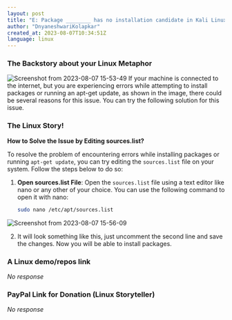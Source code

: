 ```yaml
---
layout: post
title: "E: Package ________ has no installation candidate in Kali Linux"
author: "DnyaneshwariKolapkar"
created_at: 2023-08-07T10:34:51Z
language: linux
---
```


### The Backstory about your Linux Metaphor


![Screenshot from 2023-08-07 15-53-49](https://github.com/StreetCommunityProgrammer/metaphore/assets/76815965/ea8a462b-7816-481e-b020-436e47c8566f)
If your machine is connected to the internet, but you are experiencing errors while attempting to install packages or running an apt-get update, as shown in the image, there could be several reasons for this issue. You can try the following solution for this issue.



### The Linux Story!

**How to Solve the Issue by Editing sources.list?**

To resolve the problem of encountering errors while installing packages or running `apt-get update`, you can try editing the `sources.list` file on your system. Follow the steps below to do so:

1. **Open sources.list File**: Open the `sources.list` file using a text editor like nano or any other of your choice. You can use the following command to open it with nano:

   ```bash
   sudo nano /etc/apt/sources.list

![Screenshot from 2023-08-07 15-56-09](https://github.com/StreetCommunityProgrammer/metaphore/assets/76815965/512bede1-0c51-4163-b925-118533a176f0)

2. It will look something like this, just uncomment the second line and save the
changes. Now you will be able to install packages.


### A Linux demo/repos link

_No response_

### PayPal Link for Donation (Linux Storyteller)

_No response_